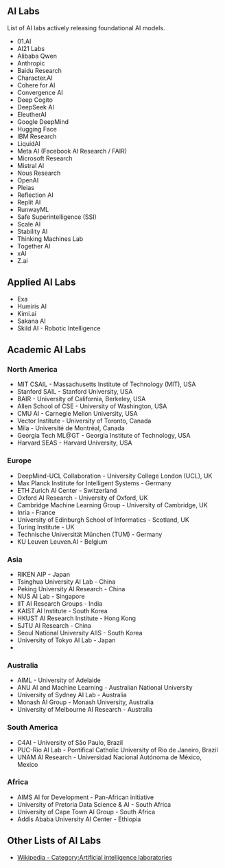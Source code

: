 


## AI Labs
List of AI labs actively releasing foundational AI models.

- 01.AI
- AI21 Labs
- Alibaba Qwen
- Anthropic
- Baidu Research
- Character.AI
- Cohere for AI
- Convergence AI
- Deep Cogito
- DeepSeek AI
- EleutherAI
- Google DeepMind
- Hugging Face
- IBM Research
- LiquidAI
- Meta AI (Facebook AI Research / FAIR)
- Microsoft Research
- Mistral AI
- Nous Research
- OpenAI
- Pleias
- Reflection AI
- Replit AI
- RunwayML
- Safe Superintelligence (SSI)
- Scale AI
- Stability AI
- Thinking Machines Lab
- Together AI
- xAI
- Z.ai


## Applied AI Labs
- Exa
- Humiris AI
- Kimi.ai
- Sakana AI
- Skild AI - Robotic Intelligence


## Academic AI Labs

### North America
- MIT CSAIL - Massachusetts Institute of Technology (MIT), USA
- Stanford SAIL - Stanford University, USA
- BAIR - University of California, Berkeley, USA
- Allen School of CSE - University of Washington, USA
- CMU AI - Carnegie Mellon University, USA
- Vector Institute - University of Toronto, Canada
- Mila - Université de Montréal, Canada
- Georgia Tech ML@GT - Georgia Institute of Technology, USA
- Harvard SEAS - Harvard University, USA

### Europe
- DeepMind-UCL Collaboration - University College London (UCL), UK
- Max Planck Institute for Intelligent Systems - Germany
- ETH Zurich AI Center - Switzerland
- Oxford AI Research - University of Oxford, UK
- Cambridge Machine Learning Group - University of Cambridge, UK
- Inria - France
- University of Edinburgh School of Informatics - Scotland, UK
- Turing Institute - UK
- Technische Universität München (TUM) - Germany
- KU Leuven Leuven.AI - Belgium

### Asia
- RIKEN AIP - Japan
- Tsinghua University AI Lab - China
- Peking University AI Research - China
- NUS AI Lab - Singapore
- IIT AI Research Groups - India 
- KAIST AI Institute - South Korea
- HKUST AI Research Institute - Hong Kong
- SJTU AI Research - China
- Seoul National University AIIS - South Korea
- University of Tokyo AI Lab - Japan
- 

### Australia
- AIML - University of Adelaide
- ANU AI and Machine Learning - Australian National University
- University of Sydney AI Lab - Australia
- Monash AI Group - Monash University, Australia
- University of Melbourne AI Research - Australia

### South America
- C4AI - University of São Paulo, Brazil
- PUC-Rio AI Lab - Pontifical Catholic University of Rio de Janeiro, Brazil
- UNAM AI Research - Universidad Nacional Autónoma de México, Mexico

### Africa
- AIMS AI for Development - Pan-African initiative
- University of Pretoria Data Science & AI - South Africa
- University of Cape Town AI Group - South Africa
- Addis Ababa University AI Center - Ethiopia
  

## Other Lists of AI Labs
- [Wikipedia - Category:Artificial intelligence laboratories](https://en.wikipedia.org/wiki/Category:Artificial_intelligence_laboratories)
  


